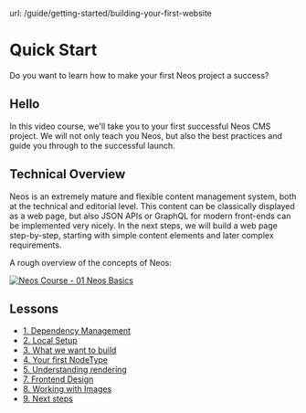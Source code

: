 url: /guide/getting-started/building-your-first-website
# Quick Start

Do you want to learn how to make your first Neos project a success?

## Hello

In this video course, we'll take you to your first successful Neos CMS project. We will not only teach you Neos, but also the best practices and guide you through to the successful launch.

## Technical Overview

Neos is an extremely mature and flexible content management system, both at the technical and editorial level. This content can be classically displayed as a web page, but also JSON APIs or GraphQL for modern front-ends can be implemented very nicely. In the next steps, we will build a web page step-by-step, starting with simple content elements and later complex requirements.

A rough overview of the concepts of Neos:

[![Neos Course - 01 Neos Basics](/_Resources/Persistent/018d52b1e792da3d499410b6f4f2435fb7a7db7d/Youtube-R8VifmGTHIY-maxresdefault.jpg)](https://www.youtube.com/watch?v=R8VifmGTHIY)

## Lessons

*   [1\. Depen­dency Manage­ment](/guide/getting-started/building-your-first-website/dependency-management)
*   [2\. Local Setup](/guide/getting-started/building-your-first-website/local-setup)
*   [3\. What we want to build](/guide/getting-started/building-your-first-website/what-we-want-to-build)
*   [4\. Your first NodeType](/guide/getting-started/building-your-first-website/your-first-node-type)
*   [5\. Under­stand­ing ren­dering](/guide/getting-started/building-your-first-website/understanding-rendering)
*   [7\. Frontend Design](/guide/getting-started/building-your-first-website/frontend-design)
*   [8\. Working with Images](/guide/getting-started/building-your-first-website/working-with-images)
*   [9\. Next steps](/guide/getting-started/building-your-first-website/next-steps)
